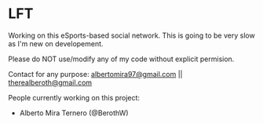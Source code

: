 # LFT

Working on this eSports-based social network.
This is going to be very slow as I'm new on developement.

Please do NOT use/modify any of my code without explicit permision.

Contact for any purpose: albertomira97@gmail.com || therealberoth@gmail.com

People currently working on this project:
- Alberto Mira Ternero (@BerothW)
